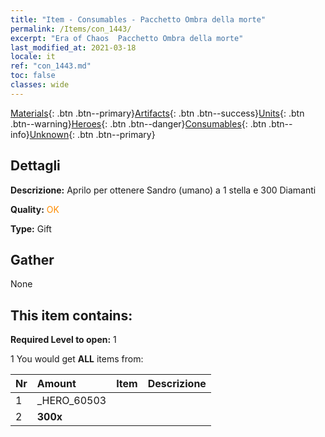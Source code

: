 ```yaml
---
title: "Item - Consumables - Pacchetto Ombra della morte"
permalink: /Items/con_1443/
excerpt: "Era of Chaos  Pacchetto Ombra della morte"
last_modified_at: 2021-03-18
locale: it
ref: "con_1443.md"
toc: false
classes: wide
---
```

 [Materials](/it/Items/){: .btn .btn--primary}[Artifacts](/it/Items/Artifacts/){: .btn .btn--success}[Units](/it/Items/Units/){: .btn .btn--warning}[Heroes](/it/Items/Heroes/){: .btn .btn--danger}[Consumables](/it/Items/Consumables/){: .btn .btn--info}[Unknown](/it/Items/Unknown/){: .btn .btn--primary}

## Dettagli
 **Descrizione:** Aprilo per ottenere Sandro (umano) a 1 stella e 300 Diamanti

 **Quality:** <span style="color: #FF8C00">OK</span>

 **Type:** Gift

## Gather

  None

## This item contains:

 **Required Level to open:** 1

 1 You would get **ALL** items  from:

  | Nr | Amount |     Item    | Descrizione |
  |:---|:-------|:------------|:-----------:|
  | 1 | _HERO_60503 | 
  | 2 |  **300x** | <i class="fas fa-gem"/> |  | 
